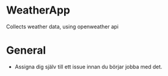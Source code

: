 # WeatherApp
Collects weather data, using openweather api

# General
- Assigna dig själv till ett issue innan du börjar jobba med det.
